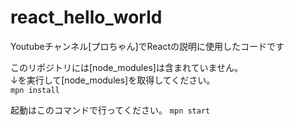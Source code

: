 # react_hello_world
Youtubeチャンネル[プロちゃん]でReactの説明に使用したコードです  

このリポジトリには[node_modules]は含まれていません。  
↓を実行して[node_modules]を取得してください。  
`mpn install`

起動はこのコマンドで行ってください。
`mpn start`
